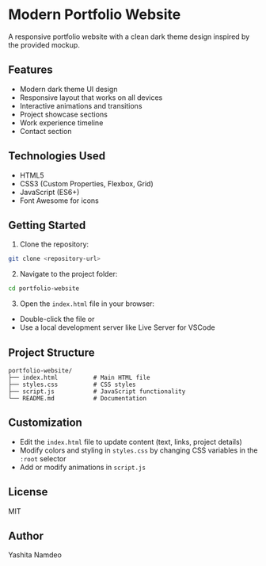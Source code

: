 # Modern Portfolio Website

A responsive portfolio website with a clean dark theme design inspired by the provided mockup.

## Features

- Modern dark theme UI design
- Responsive layout that works on all devices
- Interactive animations and transitions
- Project showcase sections
- Work experience timeline
- Contact section

## Technologies Used

- HTML5
- CSS3 (Custom Properties, Flexbox, Grid)
- JavaScript (ES6+)
- Font Awesome for icons

## Getting Started

1. Clone the repository:
```bash
git clone <repository-url>
```

2. Navigate to the project folder:
```bash
cd portfolio-website
```

3. Open the `index.html` file in your browser:
- Double-click the file or
- Use a local development server like Live Server for VSCode

## Project Structure

```
portfolio-website/
├── index.html          # Main HTML file
├── styles.css          # CSS styles
├── script.js           # JavaScript functionality
└── README.md           # Documentation
```

## Customization

- Edit the `index.html` file to update content (text, links, project details)
- Modify colors and styling in `styles.css` by changing CSS variables in the `:root` selector
- Add or modify animations in `script.js`

## License

MIT

## Author

Yashita Namdeo 